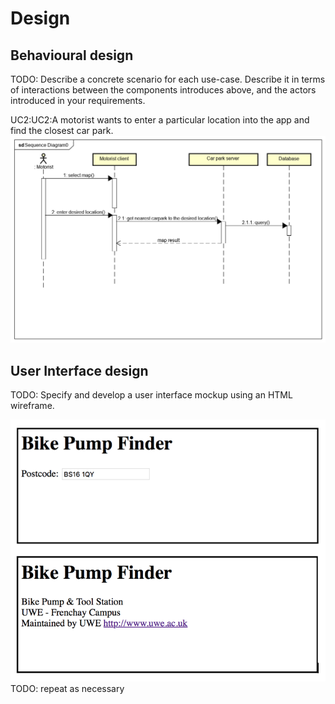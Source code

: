 # Design

## Behavioural design
TODO: Describe a concrete scenario for each use-case. 
Describe it in terms of interactions between the components introduces above, and the actors introduced in your requirements.

UC2:UC2:A motorist wants to enter a particular location into the app and find the closest car park.
![Insert your Interaction/Sequence Diagrams for each use-case here.](images/Sequence-Diagram-UC2.png)

## User Interface design
TODO: Specify and develop a user interface mockup using an HTML wireframe.

![Insert your wireframe screenshots for each use-case here](images/wireframe.png)
TODO: repeat as necessary
